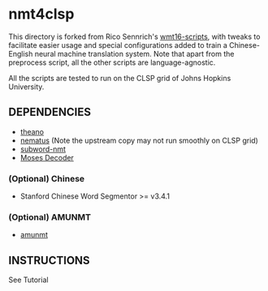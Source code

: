# nmt4clsp

This directory is forked from Rico Sennrich's [wmt16-scripts](https://github.com/rsennrich/wmt16-scripts), with tweaks to facilitate easier usage and special configurations added to train a Chinese-English neural machine translation system. Note that apart from the preprocess script, all the other scripts are language-agnostic.

All the scripts are tested to run on the CLSP grid of Johns Hopkins University.

DEPENDENCIES
------------
+ [theano](https://github.com/Theano/Theano)
+ [nematus](https://github.com/shuoyangd/nematus) (Note the upstream copy may not run smoothly on CLSP grid)
+ [subword-nmt](https://github.com/rsennrich/subword-nmt)
+ [Moses Decoder](https://github.com/shuoyangd/mosesdecoder)

### (Optional) Chinese
+ Stanford Chinese Word Segmentor >= v3.4.1

### (Optional) AMUNMT
+ [amunmt](https://github.com/emjotde/amunmt)

INSTRUCTIONS
------------

See Tutorial

